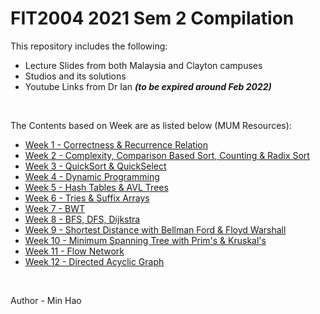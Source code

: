 # FIT2004 2021 Sem 2 Compilation

This repository includes the following:
- Lecture Slides from both Malaysia and Clayton campuses
- Studios and its solutions
- Youtube Links from Dr Ian <b><i>(to be expired around Feb 2022)</i></b>

<br>

The Contents based on Week are as listed below (MUM Resources):
- [Week 1 - Correctness & Recurrence Relation](malaysia/Week1/)
- [Week 2 - Complexity, Comparison Based Sort, Counting & Radix Sort](malaysia/Week2/)
- [Week 3 - QuickSort & QuickSelect](malaysia/Week3/)
- [Week 4 - Dynamic Programming](malaysia/Week4/)
- [Week 5 - Hash Tables & AVL Trees](malaysia/Week5/)
- [Week 6 - Tries & Suffix Arrays](malaysia/Week6/)
- [Week 7 - BWT](malaysia/Week7/)
- [Week 8 - BFS, DFS, Dijkstra](malaysia/Week8/)
- [Week 9 - Shortest Distance with Bellman Ford & Floyd Warshall](malaysia/Week9/)
- [Week 10 - Minimum Spanning Tree with Prim's & Kruskal's](malaysia/Week10/)
- [Week 11 - Flow Network](malaysia/Week11/)
- [Week 12 - Directed Acyclic Graph](malaysia/Week12/)

<br>

Author - Min Hao